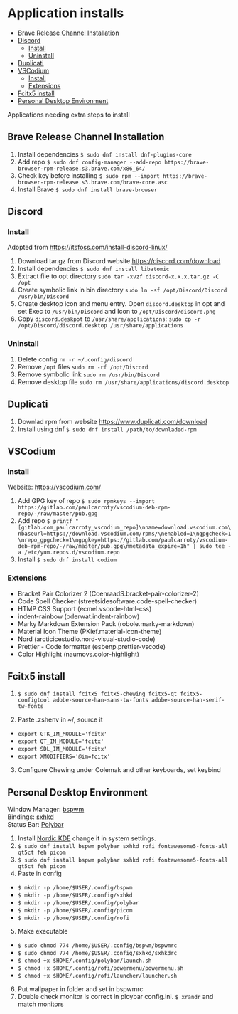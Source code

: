 # Application installs

<!-- TOC -->
- [Brave Release Channel Installation](#brave-release-channel-installation)
- [Discord](#discord)
    - [Install](#install)
    - [Uninstall](#uninstall)
- [Duplicati](#duplicati)
- [VSCodium](#vscodium)
    - [Install](#install)
    - [Extensions](#extensions)
- [Fcitx5 install](#fcitx5-install)
- [Personal Desktop Environment](#personal-desktop-environment)
<!-- /TOC -->

Applications needing extra steps to install

## Brave Release Channel Installation

1. Install dependencies `$ sudo dnf install dnf-plugins-core`
2. Add repo `$ sudo dnf config-manager --add-repo https://brave-browser-rpm-release.s3.brave.com/x86_64/`
3. Check key before installing `$ sudo rpm --import https://brave-browser-rpm-release.s3.brave.com/brave-core.asc`
4. Install Brave `$ sudo dnf install brave-browser`

## Discord

### Install

Adopted from https://itsfoss.com/install-discord-linux/

1. Download tar.gz from Discord website https://discord.com/download
2. Install dependencies `$ sudo dnf install libatomic`
3. Extract file to opt directory `sudo tar -xvzf discord-x.x.x.tar.gz -C /opt`
4. Create symbolic link in bin directory `sudo ln -sf /opt/Discord/Discord /usr/bin/Discord`
5. Create desktop icon and menu entry. Open `discord.desktop` in opt and set Exec to `/usr/bin/Discord` and Icon to `/opt/Discord/discord.png`
6. Copy `discord.deskpot` to `/usr/share/applications`: `sudo cp -r /opt/Discord/discord.desktop /usr/share/applications`

### Uninstall

1. Delete config `rm -r ~/.config/discord`
2. Remove `/opt` files `sudo rm -rf /opt/Discord`
3. Remove symbolic link `sudo rm /usr/bin/Discord`
4. Remove desktop file `sudo rm /usr/share/applications/discord.desktop`

## Duplicati

1. Downlad rpm from website https://www.duplicati.com/download
2. Install using dnf `$ sudo dnf install /path/to/downladed-rpm`

## VSCodium

### Install

Website: https://vscodium.com/

1. Add GPG key of repo `$ sudo rpmkeys --import https://gitlab.com/paulcarroty/vscodium-deb-rpm-repo/-/raw/master/pub.gpg`
2. Add repo `$ printf "[gitlab.com_paulcarroty_vscodium_repo]\nname=download.vscodium.com\nbaseurl=https://download.vscodium.com/rpms/\nenabled=1\ngpgcheck=1\nrepo_gpgcheck=1\ngpgkey=https://gitlab.com/paulcarroty/vscodium-deb-rpm-repo/-/raw/master/pub.gpg\nmetadata_expire=1h" | sudo tee -a /etc/yum.repos.d/vscodium.repo`
3. Install `$ sudo dnf install codium`

### Extensions

- Bracket Pair Colorizer 2 (CoenraadS.bracket-pair-colorizer-2)
- Code Spell Checker (streetsidesoftware.code-spell-checker)
- HTMP CSS Support (ecmel.vscode-html-css)
- indent-rainbow (oderwat.indent-rainbow)
- Marky Markdown Extension Pack (robole.marky-markdown)
- Material Icon Theme (PKief.material-icon-theme)
- Nord (arcticicestudio.nord-visual-studio-code)
- Prettier - Code formatter (esbenp.prettier-vscode)
- Color Highlight (naumovs.color-highlight)

## Fcitx5 install

1. `$ sudo dnf install fcitx5 fcitx5-chewing fcitx5-qt fcitx5-configtool adobe-source-han-sans-tw-fonts adobe-source-han-serif-tw-fonts`

2. Paste .zshenv in ~/, source it

- `export GTK_IM_MODULE='fcitx'`
- `export QT_IM_MODULE='fcitx'`
- `export SDL_IM_MODULE='fcitx'`
- `export XMODIFIERS='@im=fcitx'`

3. Configure Chewing under Colemak and other keyboards, set keybind

## Personal Desktop Environment

Window Manager: [bspwm](https://github.com/baskerville/bspwm)  
Bindings: [sxhkd](https://github.com/baskerville/sxhkd)  
Status Bar: [Polybar](https://github.com/polybar/polybar)

1.  Install [Nordic KDE](https://store.kde.org/p/1327093) change it in system settings.
2.  `$ sudo dnf install bspwm polybar sxhkd rofi fontawesome5-fonts-all qt5ct feh picom`
3.  `$ sudo dnf install bspwm polybar sxhkd rofi fontawesome5-fonts-all qt5ct feh picom`
4.  Paste in config

- `$ mkdir -p /home/$USER/.config/bspwm`
- `$ mkdir -p /home/$USER/.config/sxhkd`
- `$ mkdir -p /home/$USER/.config/polybar`
- `$ mkdir -p /home/$USER/.config/picom`
- `$ mkdir -p /home/$USER/.config/rofi`

5. Make executable

- `$ sudo chmod 774 /home/$USER/.config/bspwm/bspwmrc`
- `$ sudo chmod 774 /home/$USER/.config/sxhkd/sxhkdrc`
- `$ chmod +x $HOME/.config/polybar/launch.sh`
- `$ chmod +x $HOME/.config/rofi/powermenu/powermenu.sh`
- `$ chmod +x $HOME/.config/rofi/launcher/launcher.sh`

6. Put wallpaper in folder and set in bspwmrc
7. Double check monitor is correct in ploybar config.ini. `$ xrandr` and match monitors
